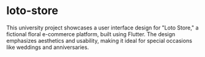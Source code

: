 # loto-store
This university project showcases a user interface design for "Loto Store," a fictional floral e-commerce platform, built using Flutter. The design emphasizes aesthetics and usability, making it ideal for special occasions like weddings and anniversaries.
